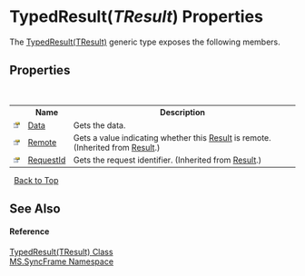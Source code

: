 # TypedResult(*TResult*) Properties
 

The <a href="25cc0187-f6c5-d762-90d8-cb5ebc23d98d">TypedResult(TResult)</a> generic type exposes the following members.


## Properties
&nbsp;<table><tr><th></th><th>Name</th><th>Description</th></tr><tr><td>![Public property](media/pubproperty.gif "Public property")</td><td><a href="c8bc5d6e-6230-d85d-b94e-dd2b24f66e0c">Data</a></td><td>
Gets the data.</td></tr><tr><td>![Public property](media/pubproperty.gif "Public property")</td><td><a href="dbde15af-b5bf-51c1-ece8-608e698f71f8">Remote</a></td><td>
Gets a value indicating whether this <a href="f0e455e9-2252-f121-710c-51c7d6b69880">Result</a> is remote.
 (Inherited from <a href="f0e455e9-2252-f121-710c-51c7d6b69880">Result</a>.)</td></tr><tr><td>![Public property](media/pubproperty.gif "Public property")</td><td><a href="701f7aa7-3d5c-8872-5352-dae61686f368">RequestId</a></td><td>
Gets the request identifier.
 (Inherited from <a href="f0e455e9-2252-f121-710c-51c7d6b69880">Result</a>.)</td></tr></table>&nbsp;
<a href="#typedresult(*tresult*)-properties">Back to Top</a>

## See Also


#### Reference
<a href="25cc0187-f6c5-d762-90d8-cb5ebc23d98d">TypedResult(TResult) Class</a><br /><a href="de148c19-6fcd-6ea5-c13c-94525bd1dd5b">MS.SyncFrame Namespace</a><br />